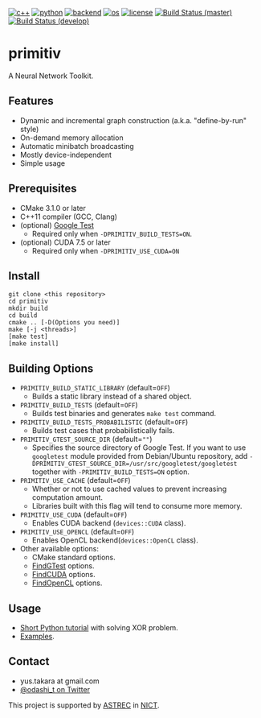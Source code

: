 [![c++](https://img.shields.io/badge/c%2B%2B-11-blue.svg)](https://isocpp.org/)
[![python](https://img.shields.io/badge/python-3.5-blue.svg)](https://www.python.org/)
[![backend](https://img.shields.io/badge/backend-CPU%2c%20CUDA%2c%20OpenCL-blue.svg)](README.md)
[![os](https://img.shields.io/badge/os-Ubuntu%2c%20Debian%2c%20Fedora%2c%20OSX-blue.svg)](https://travis-ci.org/odashi/primitiv)
[![license](https://img.shields.io/badge/license-Apache%202.0-blue.svg)](LICENSE)
[![Build Status (master)](https://img.shields.io/travis/odashi/primitiv/master.svg?label=build+%28master%29)](https://travis-ci.org/odashi/primitiv)
[![Build Status (develop)](https://img.shields.io/travis/odashi/primitiv/develop.svg?label=build+%28develop%29)](https://travis-ci.org/odashi/primitiv)

primitiv
========

A Neural Network Toolkit.


Features
--------

- Dynamic and incremental graph construction (a.k.a. "define-by-run" style)
- On-demand memory allocation
- Automatic minibatch broadcasting
- Mostly device-independent
- Simple usage


Prerequisites
-------------

- CMake 3.1.0 or later
- C++11 compiler (GCC, Clang)
- (optional) [Google Test](https://github.com/google/googletest)
  - Required only when `-DPRIMITIV_BUILD_TESTS=ON`.
- (optional) CUDA 7.5 or later
  - Required only when `-DPRIMITIV_USE_CUDA=ON`

Install
-------

    git clone <this repository>
    cd primitiv
    mkdir build
    cd build
    cmake .. [-D(Options you need)]
    make [-j <threads>]
    [make test]
    [make install]

Building Options
----------------

- `PRIMITIV_BUILD_STATIC_LIBRARY` (default=`OFF`)
  - Builds a static library instead of a shared object.
- `PRIMITIV_BUILD_TESTS` (default=`OFF`)
  - Builds test binaries and generates `make test` command.
- `PRIMITIV_BUILD_TESTS_PROBABILISTIC` (default=`OFF`)
  - Builds test cases that probabilistically fails.
- `PRIMITIV_GTEST_SOURCE_DIR` (default=`""`)
  - Specifies the source directory of Google Test. If you want to use
    `googletest` module provided from Debian/Ubuntu repository,
    add `-DPRIMITIV_GTEST_SOURCE_DIR=/usr/src/googletest/googletest`
    together with `-PRIMITIV_BUILD_TESTS=ON` option.
- `PRIMITIV_USE_CACHE` (default=`OFF`)
  - Whether or not to use cached values to prevent increasing computation amount.
  - Libraries built with this flag will tend to consume more memory.
- `PRIMITIV_USE_CUDA` (default=`OFF`)
  - Enables CUDA backend (`devices::CUDA` class).
- `PRIMITIV_USE_OPENCL` (default=`OFF`)
  - Enables OpenCL backend(`devices::OpenCL` class).
- Other available options:
  - CMake standard options.
  - [FindGTest](https://cmake.org/cmake/help/v3.1/module/FindGTest.html) options.
  - [FindCUDA](https://cmake.org/cmake/help/v3.1/module/FindCUDA.html) options.
  - [FindOpenCL](https://cmake.org/cmake/help/v3.1/module/FindOpenCL.html) options.

Usage
-----

- [Short Python tutorial](https://github.com/odashi/primitiv/tree/develop/examples/tutorial1_xor.ipynb) with solving XOR problem.
- [Examples](https://github.com/odashi/primitiv/tree/develop/examples).


Contact
-------

- yus.takara at gmail.com
- [@odashi_t on Twitter](https://twitter.com/odashi_t)

This project is supported by [ASTREC](http://astrec.nict.go.jp/) in [NICT](http://nict.go.jp/).

